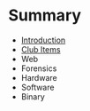 # Summary

* [Introduction](README.md)
* [Club Items](home/constitution.md)
* Web
* Forensics
* Hardware
* Software
* Binary

